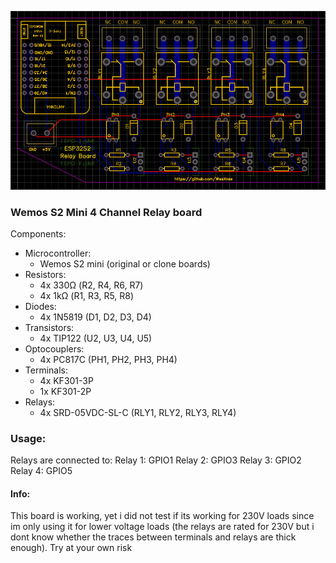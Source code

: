 ![img.png](img.png)

### Wemos S2 Mini 4 Channel Relay board
Components:
- Microcontroller:
  - Wemos S2 mini (original or clone boards)
- Resistors:
  - 4x 330Ω (R2, R4, R6, R7)
  - 4x 1kΩ (R1, R3, R5, R8)
- Diodes:
  - 4x 1N5819 (D1, D2, D3, D4)
- Transistors:
  - 4x TIP122 (U2, U3, U4, U5)
- Optocouplers:
  - 4x PC817C (PH1, PH2, PH3, PH4)
- Terminals:
  - 4x KF301-3P
  - 1x KF301-2P
- Relays:
  - 4x SRD-05VDC-SL-C (RLY1, RLY2, RLY3, RLY4)



### Usage:
Relays are connected to:
Relay 1: GPIO1
Relay 2: GPIO3
Relay 3: GPIO2
Relay 4: GPIO5

#### Info:
This board is working, yet i did not test if its working for 230V loads since im only using it for lower voltage loads (the relays are rated for 230V but i dont know whether the traces between terminals and relays are thick enough).
Try at your own risk